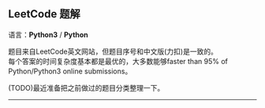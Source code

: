 ## LeetCode 题解
语言：**Python3** / **Python**

题目来自LeetCode英文网站，但题目序号和中文版(力扣)是一致的。  
每个答案的时间复杂度基本都是最优的，大多数能够faster than 95% of Python/Python3 online submissions。  

(TODO)最近准备把之前做过的题目分类整理一下。

----
